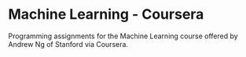 # Machine Learning - Coursera

Programming assignments for the Machine Learning course offered by Andrew Ng of Stanford via Coursera.
